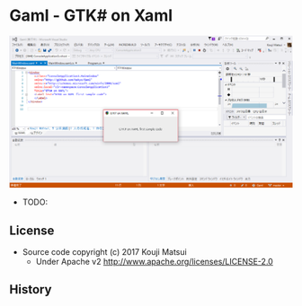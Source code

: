 # Gaml - GTK# on Xaml

![Hello world](GamlHelloWorld.png)

* TODO:

## License
* Source code copyright (c) 2017 Kouji Matsui
  * Under Apache v2 http://www.apache.org/licenses/LICENSE-2.0

## History
